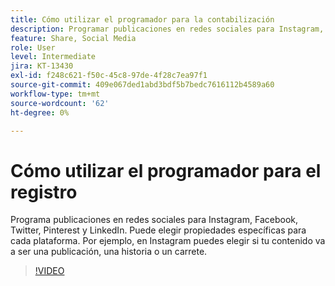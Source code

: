 ```yaml
---
title: Cómo utilizar el programador para la contabilización
description: Programar publicaciones en redes sociales para Instagram, Facebook, Twitter, Pinterest y LinkedIn
feature: Share, Social Media
role: User
level: Intermediate
jira: KT-13430
exl-id: f248c621-f50c-45c8-97de-4f28c7ea97f1
source-git-commit: 409e067ded1abd3bdf5b7bedc7616112b4589a60
workflow-type: tm+mt
source-wordcount: '62'
ht-degree: 0%

---
```


# Cómo utilizar el programador para el registro

Programa publicaciones en redes sociales para Instagram, Facebook, Twitter, Pinterest y LinkedIn. Puede elegir propiedades específicas para cada plataforma. Por ejemplo, en Instagram puedes elegir si tu contenido va a ser una publicación, una historia o un carrete.

>[!VIDEO](https://video.tv.adobe.com/v/3420242?quality=12&learn=on&hidetitle=true)
